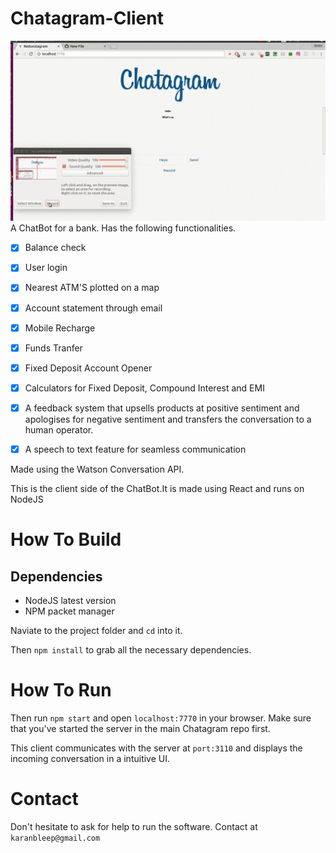 # Chatagram-Client

![alt text](/Screenshots/new.gif)
A ChatBot for a bank.
Has the following functionalities.
- [x] Balance check
- [x] User login
- [x] Nearest ATM'S plotted on a map
- [x] Account statement through email
- [x] Mobile Recharge
- [x] Funds Tranfer
- [x] Fixed Deposit Account Opener
- [x] Calculators for Fixed Deposit, Compound Interest and EMI
- [x] A feedback system that upsells products at positive sentiment and apologises for negative sentiment and transfers the conversation to a human operator.
- [x] A speech to text feature for seamless communication


Made using the Watson Conversation API.

This is the client side of the ChatBot.It is made using React and runs on NodeJS

# How To Build


## Dependencies
* NodeJS latest version
* NPM packet manager

Naviate to the project folder and ```cd``` into it.

Then ```npm install``` to grab all the necessary dependencies.

# How To Run
Then run ```npm start``` and open ```localhost:7770``` in your browser.
Make sure that you've started the server in the main Chatagram repo first.


This client communicates with the server at ```port:3110``` and displays the incoming conversation in a intuitive UI.

# Contact

Don't hesitate to ask for help to run the software.
Contact at ```karanbleep@gmail.com```
